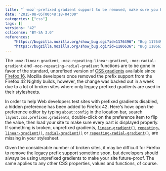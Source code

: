 ```yaml
---
title: "`-moz`-prefixed gradient support to be removed, make sure you have unprefixed gradients"
date: "2015-08-05T00:48:18-04:00"
categories: ["css"]
tags: []
versions: "42"
cclicense: "BY-SA 3.0"
references:
    "https://bugzilla.mozilla.org/show_bug.cgi?id=1176496": "Bug 1176496 - Drop support for -moz-prefixed gradients (-moz-linear-gradient, -moz-radial-gradient)"
    "https://bugzilla.mozilla.org/show_bug.cgi?id=1186636": "Bug 1186636 - Add pref to control legacy -moz-prefixed gradients"
---
```

The `-moz-linear-gradient`, `-moz-repeating-linear-gradient`, `-moz-radial-gradient` and `-moz-repeating-radial-gradient` functions are to be gone in favor of the standard, unprefixed version of [CSS gradients](https://developer.mozilla.org/en-US/docs/Web/Guide/CSS/Using_CSS_gradients) available since [Firefox 16](https://developer.mozilla.org/en-US/Firefox/Releases/16). Mozilla developers once removed the prefix support from the Firefox 42 Nightly builds, however, the change was backed out in a week due to a lot of broken sites where only legacy prefixed gradients are used in their stylesheets.

In order to help Web developers test sites with prefixed gradients disabled, a hidden preference has been added to Firefox 42. Here's how: open the preference editor by typing `about:config` in the location bar, search `layout.css.prefixes.gradients`, double-click on the preference item to flip the value, then load your site to make sure every part is displayed properly. If something is broken, unprefixed gradients, [`linear-gradient()`](https://developer.mozilla.org/en-US/docs/Web/CSS/linear-gradient), [`repeating-linear-gradient()`](https://developer.mozilla.org/en-US/docs/Web/CSS/repeating-linear-gradient), [`radial-gradient()`](https://developer.mozilla.org/en-US/docs/Web/CSS/radial-gradient) or [`repeating-radial-gradient()`](https://developer.mozilla.org/en-US/docs/Web/CSS/repeating-radial-gradient), are missing in your stylesheet.

Given the considerable number of broken sites, it may be difficult for Firefox to remove the legacy prefix support sometime soon, but developers should always be using unprefixed gradients to make your site future-proof. The same applies to any other CSS properties, values and functions, of course.
